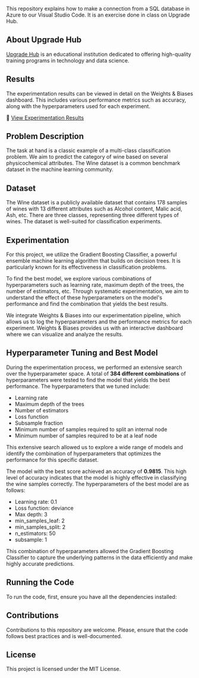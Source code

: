 This repository explains how to make a connection from a SQL database in Azure to our Visual Studio Code. It is an exercise done in class on Upgrade Hub.
## About Upgrade Hub

[Upgrade Hub](https://www.upgrade-hub.com/) is an educational institution dedicated to offering high-quality training programs in technology and data science.

## Results

The experimentation results can be viewed in detail on the Weights & Biases dashboard. This includes various performance metrics such as accuracy, along with the hyperparameters used for each experiment.

🔗 [View Experimentation Results](https://api.wandb.ai/links/demstalfer/qnqgjsqc)

## Problem Description

The task at hand is a classic example of a multi-class classification problem. We aim to predict the category of wine based on several physicochemical attributes. The Wine dataset is a common benchmark dataset in the machine learning community.

## Dataset

The Wine dataset is a publicly available dataset that contains 178 samples of wines with 13 different attributes such as Alcohol content, Malic acid, Ash, etc. There are three classes, representing three different types of wines. The dataset is well-suited for classification experiments.

## Experimentation

For this project, we utilize the Gradient Boosting Classifier, a powerful ensemble machine learning algorithm that builds on decision trees. It is particularly known for its effectiveness in classification problems.

To find the best model, we explore various combinations of hyperparameters such as learning rate, maximum depth of the trees, the number of estimators, etc. Through systematic experimentation, we aim to understand the effect of these hyperparameters on the model's performance and find the combination that yields the best results.

We integrate Weights & Biases into our experimentation pipeline, which allows us to log the hyperparameters and the performance metrics for each experiment. Weights & Biases provides us with an interactive dashboard where we can visualize and analyze the results.

## Hyperparameter Tuning and Best Model

During the experimentation process, we performed an extensive search over the hyperparameter space. A total of **384 different combinations** of hyperparameters were tested to find the model that yields the best performance. The hyperparameters that we tuned include:

- Learning rate
- Maximum depth of the trees
- Number of estimators
- Loss function
- Subsample fraction
- Minimum number of samples required to split an internal node
- Minimum number of samples required to be at a leaf node

This extensive search allowed us to explore a wide range of models and identify the combination of hyperparameters that optimizes the performance for this specific dataset.

The model with the best score achieved an accuracy of **0.9815**. This high level of accuracy indicates that the model is highly effective in classifying the wine samples correctly. The hyperparameters of the best model are as follows:

- Learning rate: 0.1
- Loss function: deviance
- Max depth: 3
- min_samples_leaf: 2
- min_samples_split: 2
- n_estimators: 50
- subsample: 1

This combination of hyperparameters allowed the Gradient Boosting Classifier to capture the underlying patterns in the data efficiently and make highly accurate predictions.

## Running the Code

To run the code, first, ensure you have all the dependencies installed:


## Contributions

Contributions to this repository are welcome. Please, ensure that the code follows best practices and is well-documented.

## License

This project is licensed under the MIT License.
